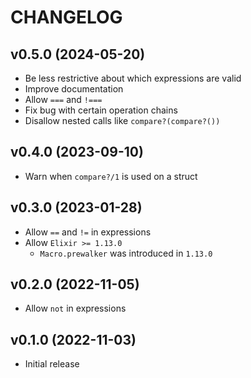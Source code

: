 # CHANGELOG

## v0.5.0 (2024-05-20)

  * Be less restrictive about which expressions are valid
  * Improve documentation
  * Allow `===` and `!===`
  * Fix bug with certain operation chains
  * Disallow nested calls like `compare?(compare?())`

## v0.4.0 (2023-09-10)

  * Warn when `compare?/1` is used on a struct

## v0.3.0 (2023-01-28)

  * Allow `==` and `!=` in expressions
  * Allow `Elixir >= 1.13.0`
    * `Macro.prewalker` was introduced in `1.13.0`

## v0.2.0 (2022-11-05)

  * Allow `not` in expressions

## v0.1.0 (2022-11-03)

  * Initial release
